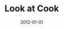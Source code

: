 ---
layout: post
categories: 
- project
title: "Look at Cook"
date: 2012-01-01
image: /images/projects/look-at-cook.jpg
description: "Budget transparency visualization for Cook County, IL displaying all county departments broken down by fund and control officer from 1993 to 2011. Done as a collaboration with 12th District Commissioner John Fritchey. Built with Fusion Tables and jQuery."
link: http://lookatcook.org/
press: 
- 
  publication: "O'Reilly Radar"
  link: http://radar.oreilly.com/2011/09/look-at-cook-gov-data-visualization.html
featured: false
published: true
---